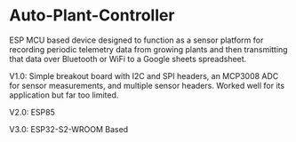 # Auto-Plant-Controller

ESP MCU based device designed to function as a sensor platform for recording periodic telemetry data from growing plants and then transmitting that data over Bluetooth or WiFi to a Google sheets spreadsheet.

V1.0: Simple breakout board with I2C and SPI headers, an MCP3008 ADC for sensor measurements, and multiple sensor headers. Worked well for its application but far too limited.

V2.0: ESP85

V3.0: ESP32-S2-WROOM Based 
